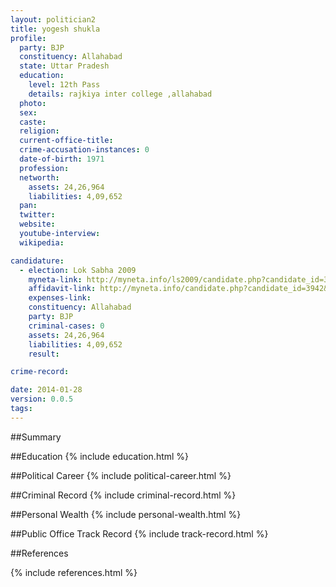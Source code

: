 ```yaml
---
layout: politician2
title: yogesh shukla
profile: 
  party: BJP
  constituency: Allahabad
  state: Uttar Pradesh
  education: 
    level: 12th Pass
    details: rajkiya inter college ,allahabad
  photo: 
  sex: 
  caste: 
  religion: 
  current-office-title: 
  crime-accusation-instances: 0
  date-of-birth: 1971
  profession: 
  networth: 
    assets: 24,26,964
    liabilities: 4,09,652
  pan: 
  twitter: 
  website: 
  youtube-interview: 
  wikipedia: 

candidature: 
  - election: Lok Sabha 2009
    myneta-link: http://myneta.info/ls2009/candidate.php?candidate_id=3942
    affidavit-link: http://myneta.info/candidate.php?candidate_id=3942&scan=original
    expenses-link: 
    constituency: Allahabad 
    party: BJP
    criminal-cases: 0
    assets: 24,26,964
    liabilities: 4,09,652
    result:  

crime-record: 

date: 2014-01-28
version: 0.0.5
tags: 
---
```

##Summary


##Education
{% include education.html %}


##Political Career
{% include political-career.html %}


##Criminal Record
{% include criminal-record.html %}


##Personal Wealth
{% include personal-wealth.html %}


##Public Office Track Record
{% include track-record.html %}


##References


{% include references.html %}